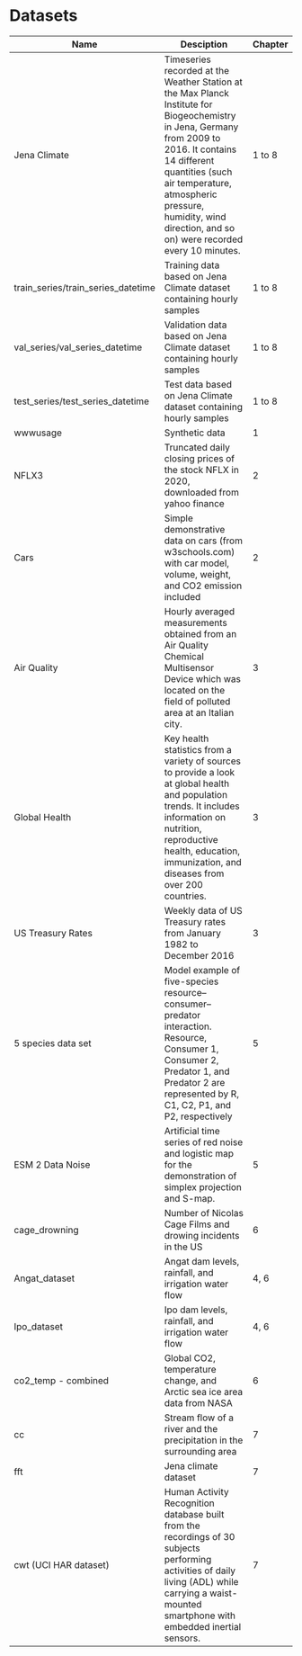 # Datasets

Name | Desciption | Chapter
------------ | ------------- | -------------
Jena Climate | Timeseries recorded at the Weather Station at the Max Planck Institute for Biogeochemistry in Jena, Germany from 2009 to 2016. It contains 14 different quantities (such air temperature, atmospheric pressure, humidity, wind direction, and so on) were recorded every 10 minutes.| 1 to 8
train_series/train_series_datetime | Training data based on Jena Climate dataset containing hourly samples| 1 to 8
val_series/val_series_datetime | Validation data based on Jena Climate dataset containing hourly samples| 1 to 8
test_series/test_series_datetime | Test data based on Jena Climate dataset containing hourly samples| 1 to 8
wwwusage| Synthetic data| 1
NFLX3|Truncated daily closing prices of the stock NFLX in 2020, downloaded from yahoo finance| 2
Cars| Simple demonstrative data on cars (from w3schools.com) with car model, volume, weight, and CO2 emission included | 2
Air Quality | Hourly averaged measurements obtained from an Air Quality Chemical Multisensor Device which was located on the field of polluted area at an Italian city. | 3
Global Health | Key health statistics from a variety of sources to provide a look at global health and population trends. It includes information on nutrition, reproductive health, education, immunization, and diseases from over 200 countries. | 3
US Treasury Rates | Weekly data of US Treasury rates from January 1982 to December 2016| 3
5 species data set|Model example of five-species resource–consumer–predator interaction. Resource, Consumer 1, Consumer 2, Predator 1, and Predator 2 are represented by R, C1, C2, P1, and P2, respectively| 5
ESM 2 Data Noise|Artificial time series of red noise and logistic map for the demonstration of simplex projection and S-map.|5
cage_drowning|Number of Nicolas Cage Films and drowing incidents in the US|6
|Angat_dataset|Angat dam levels, rainfall, and irrigation water flow|4, 6
Ipo_dataset|Ipo dam levels, rainfall, and irrigation water flow|4, 6
co2_temp - combined|Global CO2, temperature change, and Arctic sea ice area data from NASA|6 
cc| Stream flow of a river and the precipitation in the surrounding area | 7
fft | Jena climate dataset| 7
cwt (UCI HAR dataset) | Human Activity Recognition database built from the recordings of 30 subjects performing activities of daily living (ADL) while carrying a waist-mounted smartphone with embedded inertial sensors.| 7
